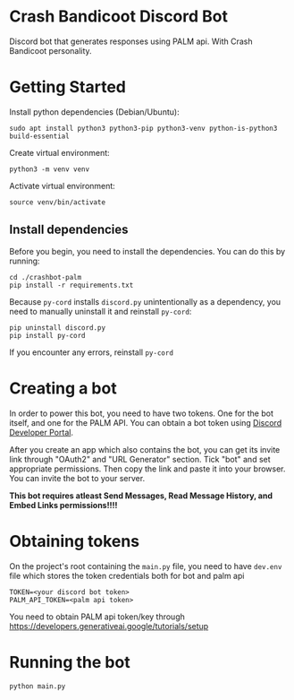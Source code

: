 # Crash Bandicoot Discord Bot
Discord bot that generates responses using PALM api. With Crash Bandicoot personality.

# Getting Started
Install python dependencies (Debian/Ubuntu):
```
sudo apt install python3 python3-pip python3-venv python-is-python3 build-essential
```

Create virtual environment:
```
python3 -m venv venv
```

Activate virtual environment:
```
source venv/bin/activate
```

## Install dependencies
Before you begin, you need to install the dependencies. You can do this by running:
```
cd ./crashbot-palm
pip install -r requirements.txt
```

Because `py-cord` installs `discord.py` unintentionally as a dependency, you need to manually uninstall it and reinstall `py-cord`:
```
pip uninstall discord.py
pip install py-cord
```

If you encounter any errors, reinstall `py-cord`

# Creating a bot
In order to power this bot, you need to have two tokens. One for the bot itself, and one for the PALM API.
You can obtain a bot token using [Discord Developer Portal](https://www.pythondiscord.com/pages/guides/pydis-guides/contributing/setting-test-server-and-bot-account/#:~:text=Go%20to%20the%20Discord%20Developers%20Portal.%20Click%20on,get%20your%20Bot%20Token%20with%20the%20Copy%20button.).

After you create an app which also contains the bot, you can get its invite link through "OAuth2" and "URL Generator" section. Tick "bot" and set appropriate permissions. Then copy the link and paste it into your browser. You can invite the bot to your server.

**This bot requires atleast Send Messages, Read Message History, and Embed Links permissions!!!!**

# Obtaining tokens
On the project's root containing the `main.py` file, you need to have `dev.env` file which stores the token credentials both for bot and palm api

```
TOKEN=<your discord bot token>
PALM_API_TOKEN=<palm api token>
```

You need to obtain PALM api token/key through https://developers.generativeai.google/tutorials/setup

# Running the bot
`python main.py`
